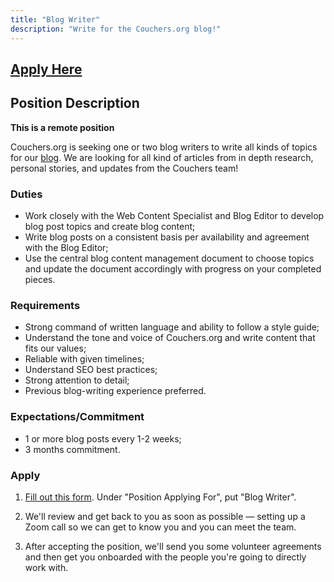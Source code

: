 ```yaml
---
title: "Blog Writer"
description: "Write for the Couchers.org blog!"
---
```


## [Apply Here](/volunteer/form)

## Position Description

**This is a remote position**

Couchers.org is seeking one or two blog writers to write all kinds of topics for our [blog](/blog). We are looking for all kind of articles from in depth research, personal stories, and updates from the Couchers team!

### Duties

- Work closely with the Web Content Specialist and Blog Editor to develop blog post topics and create blog content;
- Write blog posts on a consistent basis per availability and agreement with the Blog Editor;
- Use the central blog content management document to choose topics and update the document accordingly with progress on your completed pieces.

### Requirements

- Strong command of written language and ability to follow a style guide;
- Understand the tone and voice of Couchers.org and write content that fits our values;
- Reliable with given timelines;
- Understand SEO best practices;
- Strong attention to detail;
- Previous blog-writing experience preferred.

### Expectations/Commitment

- 1 or more blog posts every 1-2 weeks;
- 3 months commitment.

### Apply

1. [Fill out this form](/volunteer/form). Under "Position Applying For", put "Blog Writer".

2. We'll review and get back to you as soon as possible — setting up a Zoom call so we can get to know you and you can meet the team.

3. After accepting the position, we'll send you some volunteer agreements and then get you onboarded with the people you're going to directly work with.
